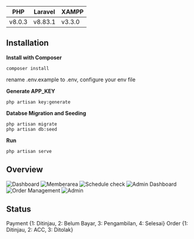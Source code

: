 
PHP | Laravel | XAMPP |
--- | --- | --- |
v8.0.3 | v8.83.1 | v3.3.0 |

## Installation
**Install with Composer**
```
composer install
```
rename .env.example to .env, configure your env file

**Generate APP_KEY**
```
php artisan key:generate
```

**Databse Migration and Seeding**
```
php artisan migrate
php artisan db:seed
```

**Run**
```
php artisan serve
```

## Overview
![Dashboard](https://github.com/yogaiw/yogaiw.github.io/blob/master/content/kancilrentreadme/1.png)
![Memberarea](https://github.com/yogaiw/yogaiw.github.io/blob/master/content/kancilrentreadme/3.png)
![Schedule check](https://github.com/yogaiw/yogaiw.github.io/blob/master/content/kancilrentreadme/7.png)
![Admin Dashboard](https://github.com/yogaiw/yogaiw.github.io/blob/master/content/kancilrentreadme/4.png)
![Order Management](https://github.com/yogaiw/yogaiw.github.io/blob/master/content/kancilrentreadme/5.png)
![Admin](https://github.com/yogaiw/yogaiw.github.io/blob/master/content/kancilrentreadme/2.png)

## Status
Payment {1: Ditinjau, 2: Belum Bayar, 3: Pengambilan, 4: Selesai}
Order {1: Ditinjau, 2: ACC, 3: Ditolak}
